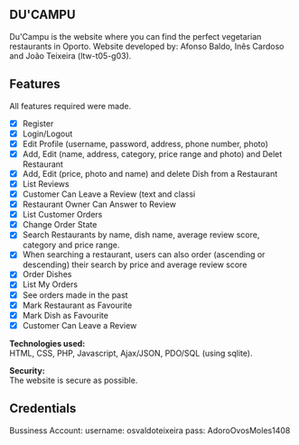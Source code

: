 ## DU'CAMPU
Du'Campu is the website where you can find the perfect vegetarian restaurants in Oporto.
Website developed by: Afonso Baldo, Inês Cardoso and João Teixeira (ltw-t05-g03).

## Features
All features required were made.

- [x] Register
- [x] Login/Logout
- [x] Edit Profile (username, password, address, phone number, photo)
- [x] Add, Edit (name, address, category, price range and photo) and Delet Restaurant
- [x] Add, Edit (price, photo and name) and delete Dish from a Restaurant
- [x] List Reviews
- [x] Customer Can Leave a Review (text and classi
- [x] Restaurant Owner Can Answer to Review
- [x] List Customer Orders
- [x] Change Order State
- [x] Search Restaurants by name, dish name, average review score, category and price range. 
- [x] When searching a restaurant, users can also order (ascending or descending) their search by price and average review score
- [x] Order Dishes
- [x] List My Orders
- [x] See orders made in the past 
- [x] Mark Restaurant as Favourite
- [x] Mark Dish as Favourite
- [x] Customer Can Leave a Review

**Technologies used:** <br>
HTML, CSS, PHP, Javascript, Ajax/JSON, PDO/SQL (using sqlite).

**Security:** <br>
The website is secure as possible.

## Credentials

Bussiness Account:
username: osvaldoteixeira
pass: AdoroOvosMoles1408
